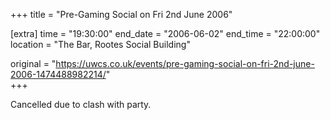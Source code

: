 +++
title = "Pre-Gaming Social on Fri 2nd June 2006"

[extra]
time = "19:30:00"
end_date = "2006-06-02"
end_time = "22:00:00"
location = "The Bar, Rootes Social Building"

original = "https://uwcs.co.uk/events/pre-gaming-social-on-fri-2nd-june-2006-1474488982214/"    
+++

Cancelled due to clash with party.

